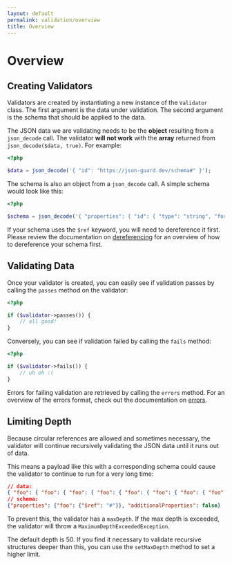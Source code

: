 ```yaml
---
layout: default
permalink: validation/overview
title: Overview
---
```


# Overview

## Creating Validators

Validators are created by instantiating a new instance of the `Validator` class.  The first argument is the data under validation.  The second argument is the schema that should be applied to the data.

The JSON data we are validating needs to be the **object** resulting from a `json_decode` call.  The validator **will not work** with the **array** returned from `json_decode($data, true)`.  For example:

```php
<?php

$data = json_decode('{ "id": "https://json-guard.dev/schema#" }');
```

The schema is also an object from a `json_decode` call.  A simple schema would look like this:

```php
<?php

$schema = json_decode('{ "properties": { "id": { "type": "string", "format": "uri" } } }');
```

If your schema uses the `$ref` keyword, you will need to dereference it first.  Please review the documentation on [dereferencing](//json-reference.thephpleague.com) for an overview of how to dereference your schema first.

## Validating Data

Once your validator is created, you can easily see if validation passes by calling the `passes` method on the validator:

```php
<?php

if ($validator->passes()) {
	// all good!
}
```

Conversely, you can see if validation failed by calling the `fails` method:

```php
<?php

if ($validator->fails()) {
	// uh oh :(
}
```

Errors for failing validation are retrieved by calling the `errors` method.  For an overview of the errors format, check out the documentation on [errors](/validation/errors/).

## Limiting Depth

Because circular references are allowed and sometimes necessary, the validator will continue recursively validating the JSON data until it runs out of data.

This means a payload like this with a corresponding schema could cause the validator to continue to run for a very long time:

```json
// data:
{ "foo": { "foo": { "foo": { "foo": { "foo": { "foo": { "foo": { "foo": { "foo": { "foo": { "foo": ....
// schema:
{"properties": {"foo": {"$ref": "#"}}, "additionalProperties": false}
```

To prevent this, the validator has a `maxDepth`.  If the max depth is exceeded, the validator will throw a `MaximumDepthExceededException`.

The default depth is 50.  If you find it necessary to validate recursive structures deeper than this, you can use the `setMaxDepth` method to set a higher limit.
